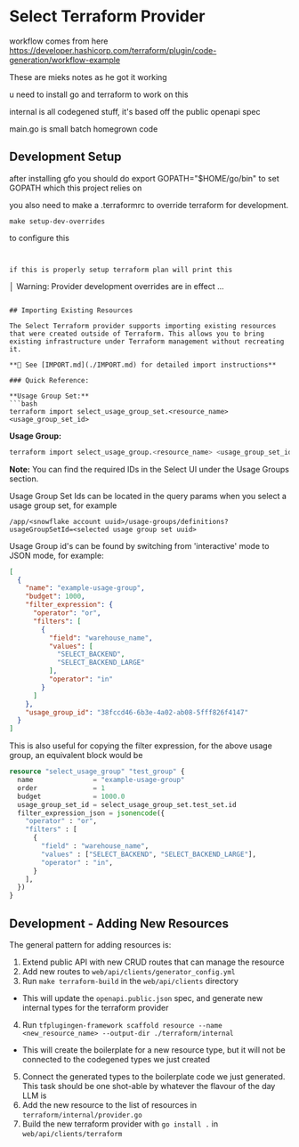 # Select Terraform Provider

workflow comes from here
https://developer.hashicorp.com/terraform/plugin/code-generation/workflow-example

These are mieks notes as he got it working

u need to install go and terraform to work on this

internal is all codegened stuff, it's based off the public openapi spec

main.go is small batch homegrown code

## Development Setup

after installing gfo you should do
export GOPATH="$HOME/go/bin"
to set GOPATH which this project relies on

you also need to make a .terraformrc to override terraform for development.

`make setup-dev-overrides`

to configure this
```


if this is properly setup terraform plan will print this
```
│ Warning: Provider development overrides are in effect
...
```

## Importing Existing Resources

The Select Terraform provider supports importing existing resources that were created outside of Terraform. This allows you to bring existing infrastructure under Terraform management without recreating it.

**📖 See [IMPORT.md](./IMPORT.md) for detailed import instructions**

### Quick Reference:

**Usage Group Set:**
```bash
terraform import select_usage_group_set.<resource_name> <usage_group_set_id>
```

**Usage Group:**
```bash
terraform import select_usage_group.<resource_name> <usage_group_set_id>/<usage_group_id>
```

**Note:** You can find the required IDs in the Select UI under the Usage Groups section.

Usage Group Set Ids can be located in the query params when you select a usage group set, for example

`/app/<snowflake account uuid>/usage-groups/definitions?usageGroupSetId=<selected usage group set uuid>`

Usage Group id's can be found by switching from 'interactive' mode to JSON mode, for example:
```json
[
  {
    "name": "example-usage-group",
    "budget": 1000,
    "filter_expression": {
      "operator": "or",
      "filters": [
        {
          "field": "warehouse_name",
          "values": [
            "SELECT_BACKEND",
            "SELECT_BACKEND_LARGE"
          ],
          "operator": "in"
        }
      ]
    },
    "usage_group_id": "38fccd46-6b3e-4a02-ab08-5fff826f4147"
  }
]
```
This is also useful for copying the filter expression, for the above usage group, an equivalent block would be

```tf
resource "select_usage_group" "test_group" {
  name               = "example-usage-group"
  order              = 1
  budget             = 1000.0
  usage_group_set_id = select_usage_group_set.test_set.id
  filter_expression_json = jsonencode({
    "operator" : "or",
    "filters" : [
      {
        "field" : "warehouse_name",
        "values" : ["SELECT_BACKEND", "SELECT_BACKEND_LARGE"],
        "operator" : "in",
      }
    ],
  })
}
```
## Development - Adding New Resources

The general pattern for adding resources is:
1. Extend public API with new CRUD routes that can manage the resource
2. Add new routes to `web/api/clients/generator_config.yml`
3. Run `make terraform-build` in the `web/api/clients` directory
 - This will update the `openapi.public.json` spec, and generate new internal types for the terraform provider
4. Run `tfplugingen-framework scaffold resource --name <new_resource_name> --output-dir ./terraform/internal`
- This will create the boilerplate for a new resource type, but it will not be connected to the codegened types we just created
5. Connect the generated types to the boilerplate code we just generated. This task should be one shot-able by whatever the flavour of the day LLM is
6. Add the new resource to the list of resources in `terraform/internal/provider.go`
7. Build the new terraform provider with `go install .` in `web/api/clients/terraform`
